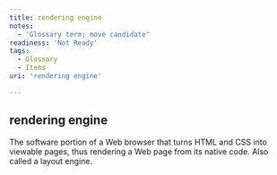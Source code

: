 ```yaml
---
title: rendering engine
notes:
  - 'Glossary term; move candidate'
readiness: 'Not Ready'
tags:
  - Glossary
  - Items
uri: 'rendering engine'

---
```

## rendering engine

The software portion of a Web browser that turns HTML and CSS into viewable pages, thus rendering a Web page from its native code. Also called a layout engine.

